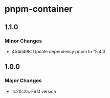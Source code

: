 # pnpm-container

## 1.1.0

### Minor Changes

- 454d498: Update dependency pnpm to ^5.4.3

## 1.0.0

### Major Changes

- 1c20c2a: First version
